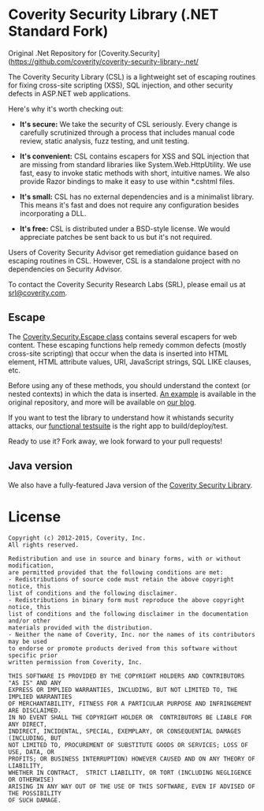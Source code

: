 # Coverity Security Library (.NET Standard Fork)

Original .Net Repository for [Coverity.Security](https://github.com/coverity/coverity-security-library-.net/

The Coverity Security Library (CSL) is a lightweight set of escaping routines for fixing cross-site scripting (XSS), SQL injection, and other security defects in ASP.NET web applications.

Here's why it's worth checking out:

* **It's secure:** We take the security of CSL seriously. Every change is carefully scrutinized through a process that includes manual code review, static analysis, fuzz testing, and unit testing.

* **It's convenient:** CSL contains escapers for XSS and SQL injection that are missing from standard libraries like   System.Web.HttpUtility.  We use fast, easy to invoke static methods with short, intuitive names.  We also provide Razor bindings to make it easy to use within *.cshtml files.

* **It's small:** CSL has no external dependencies and is a minimalist library. This means it's fast and does not require any configuration besides incorporating a DLL.

* **It's free:** CSL is distributed under a BSD-style license.  We would appreciate patches be sent back to us but it's not required.

Users of Coverity Security Advisor get remediation guidance based on escaping routines in CSL.  However, CSL is a standalone project with no dependencies on Security Advisor.

To contact the Coverity Security Research Labs (SRL), please email us at <srl@coverity.com>.

## Escape

The [Coverity.Security.Escape class](https://github.com/AndiPexton/coverity-security-library-.net/tree/dotNetStandard/Coverity.Security/Coverity.Security) contains several escapers for web content. These escaping functions help remedy common defects (mostly cross-site scripting) that occur when the data is inserted into HTML element, HTML attribute values, URI, JavaScript strings, SQL LIKE clauses, etc. 

Before using any of these methods, you should understand the context (or nested contexts) in which the data is inserted. [An example](https://github.com/coverity/coverity-security-library-.net/tree/develop/Coverity.Security/Coverity.Security.Example/) is available in the original repository, and more will be available on [our blog](https://www.synopsys.com/blogs/software-security/web-application-security-testing-coverity/).
 
If you want to test the library to understand how it whistands security attacks, our [functional testsuite](https://github.com/AndiPexton/coverity-security-library-.net/tree/dotNetStandard/Coverity.Security/Tests) is the right app to build/deploy/test.

Ready to use it?  Fork away, we look forward to your pull requests!

## Java version

We also have a fully-featured Java version of the [Coverity Security Library](https://github.com/coverity/coverity-security-library).

# License
    Copyright (c) 2012-2015, Coverity, Inc. 
    All rights reserved.

    Redistribution and use in source and binary forms, with or without modification, 
    are permitted provided that the following conditions are met:
    - Redistributions of source code must retain the above copyright notice, this 
    list of conditions and the following disclaimer.
    - Redistributions in binary form must reproduce the above copyright notice, this
    list of conditions and the following disclaimer in the documentation and/or other
    materials provided with the distribution.
    - Neither the name of Coverity, Inc. nor the names of its contributors may be used
    to endorse or promote products derived from this software without specific prior 
    written permission from Coverity, Inc.
    
    THIS SOFTWARE IS PROVIDED BY THE COPYRIGHT HOLDERS AND CONTRIBUTORS "AS IS" AND ANY
    EXPRESS OR IMPLIED WARRANTIES, INCLUDING, BUT NOT LIMITED TO, THE IMPLIED WARRANTIES
    OF MERCHANTABILITY, FITNESS FOR A PARTICULAR PURPOSE AND INFRINGEMENT ARE DISCLAIMED.
    IN NO EVENT SHALL THE COPYRIGHT HOLDER OR  CONTRIBUTORS BE LIABLE FOR ANY DIRECT,
    INDIRECT, INCIDENTAL, SPECIAL, EXEMPLARY, OR CONSEQUENTIAL DAMAGES (INCLUDING, BUT
    NOT LIMITED TO, PROCUREMENT OF SUBSTITUTE GOODS OR SERVICES; LOSS OF USE, DATA, OR 
    PROFITS; OR BUSINESS INTERRUPTION) HOWEVER CAUSED AND ON ANY THEORY OF LIABILITY, 
    WHETHER IN CONTRACT,  STRICT LIABILITY, OR TORT (INCLUDING NEGLIGENCE OR OTHERWISE) 
    ARISING IN ANY WAY OUT OF THE USE OF THIS SOFTWARE, EVEN IF ADVISED OF THE POSSIBILITY 
    OF SUCH DAMAGE.
